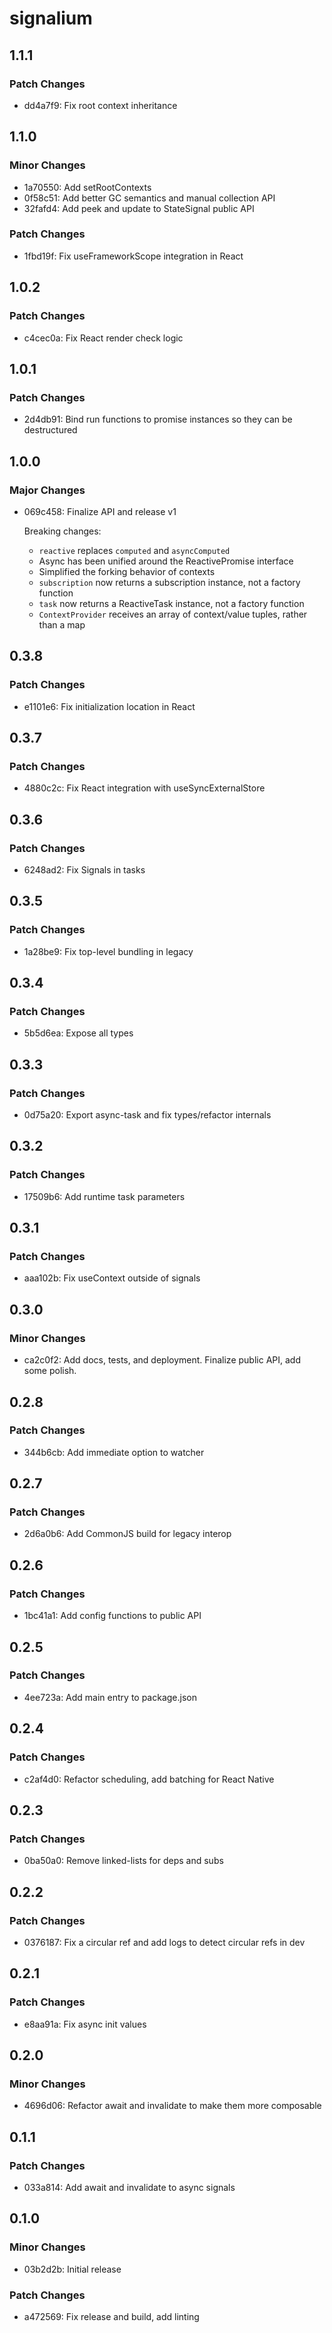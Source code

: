 # signalium

## 1.1.1

### Patch Changes

- dd4a7f9: Fix root context inheritance

## 1.1.0

### Minor Changes

- 1a70550: Add setRootContexts
- 0f58c51: Add better GC semantics and manual collection API
- 32fafd4: Add peek and update to StateSignal public API

### Patch Changes

- 1fbd19f: Fix useFrameworkScope integration in React

## 1.0.2

### Patch Changes

- c4cec0a: Fix React render check logic

## 1.0.1

### Patch Changes

- 2d4db91: Bind run functions to promise instances so they can be destructured

## 1.0.0

### Major Changes

- 069c458: Finalize API and release v1

  Breaking changes:

  - `reactive` replaces `computed` and `asyncComputed`
  - Async has been unified around the ReactivePromise interface
  - Simplified the forking behavior of contexts
  - `subscription` now returns a subscription instance, not a factory function
  - `task` now returns a ReactiveTask instance, not a factory function
  - `ContextProvider` receives an array of context/value tuples, rather than a map

## 0.3.8

### Patch Changes

- e1101e6: Fix initialization location in React

## 0.3.7

### Patch Changes

- 4880c2c: Fix React integration with useSyncExternalStore

## 0.3.6

### Patch Changes

- 6248ad2: Fix Signals in tasks

## 0.3.5

### Patch Changes

- 1a28be9: Fix top-level bundling in legacy

## 0.3.4

### Patch Changes

- 5b5d6ea: Expose all types

## 0.3.3

### Patch Changes

- 0d75a20: Export async-task and fix types/refactor internals

## 0.3.2

### Patch Changes

- 17509b6: Add runtime task parameters

## 0.3.1

### Patch Changes

- aaa102b: Fix useContext outside of signals

## 0.3.0

### Minor Changes

- ca2c0f2: Add docs, tests, and deployment. Finalize public API, add some polish.

## 0.2.8

### Patch Changes

- 344b6cb: Add immediate option to watcher

## 0.2.7

### Patch Changes

- 2d6a0b6: Add CommonJS build for legacy interop

## 0.2.6

### Patch Changes

- 1bc41a1: Add config functions to public API

## 0.2.5

### Patch Changes

- 4ee723a: Add main entry to package.json

## 0.2.4

### Patch Changes

- c2af4d0: Refactor scheduling, add batching for React Native

## 0.2.3

### Patch Changes

- 0ba50a0: Remove linked-lists for deps and subs

## 0.2.2

### Patch Changes

- 0376187: Fix a circular ref and add logs to detect circular refs in dev

## 0.2.1

### Patch Changes

- e8aa91a: Fix async init values

## 0.2.0

### Minor Changes

- 4696d06: Refactor await and invalidate to make them more composable

## 0.1.1

### Patch Changes

- 033a814: Add await and invalidate to async signals

## 0.1.0

### Minor Changes

- 03b2d2b: Initial release

### Patch Changes

- a472569: Fix release and build, add linting
